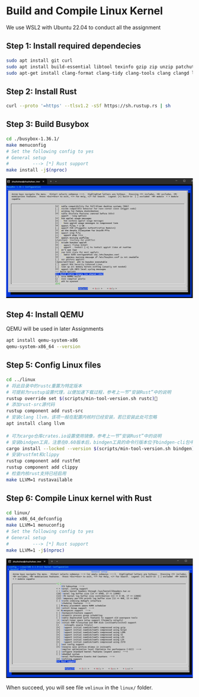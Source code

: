 # Build and Compile Linux Kernel
We use WSL2 with Ubuntu 22.04 to conduct all the assignment

## Step 1: Install required dependecies
```bash
sudo apt install git curl
sudo apt install build-essential libtool texinfo gzip zip unzip patchutils cmake ninja-build automake bison flex gperf grep sed gawk bc zlib1g-dev libexpat1-dev libmpc-dev libncurses-dev libglib2.0-dev libfdt-dev libpixman-1-dev libelf-dev libssl-dev
sudo apt-get install clang-format clang-tidy clang-tools clang clangd libc++-dev libc++1 libc++abi-dev libc++abi1 libclang-dev libclang1 liblldb-dev libllvm-ocaml-dev libomp-dev libomp5 lld lldb llvm python3-clang
```

## Step 2: Install Rust

```bash
curl --proto '=https' --tlsv1.2 -sSf https://sh.rustup.rs | sh
```

## Step 3: Build Busybox

```bash
cd ./busybox-1.36.1/
make menuconfig
# Set the following config to yes
# General setup
#         ---> [*] Rust support
make install -j$(nproc)
```
![alt text](./images/busybox_config.png)

## Step 4: Install QEMU
QEMU will be used in later Assignments

```bash
apt install qemu-system-x86
qemu-system-x86_64 --version
```

## Step 5: Config Linux files

```bash
cd ../linux
# 将此目录中的rustc重置为特定版本
# 可提前为rustup设置代理，以便加速下载过程，参考上一节“安装Rust”中的说明
rustup override set $(scripts/min-tool-version.sh rustc)
# 添加rust-src源代码
rustup component add rust-src
# 安装clang llvm，该项一般在配置内核时已经安装，若已安装此处可忽略
apt install clang llvm

# 可为cargo仓库crates.io设置使用镜像，参考上一节“安装Rust”中的说明
# 安装bindgen工具，注意在0.60版本后，bindgen工具的命令行版本位于bindgen-cli包中
cargo install --locked --version $(scripts/min-tool-version.sh bindgen) bindgen
# 安装rustfmt和clippy
rustup component add rustfmt
rustup component add clippy
# 检查内核rust支持已经启用
make LLVM=1 rustavailable
```
## Step 6: Compile Linux kernel with Rust

```bash
cd linux/
make x86_64_defconfig
make LLVM=1 menuconfig
# Set the following config to yes
# General setup
#         ---> [*] Rust support
make LLVM=1 -j$(nproc)
```
![alt text](./images/assign1_linux_kernel_config.png)

When succeed, you will see file `vmlinux` in the `linux/` folder.


